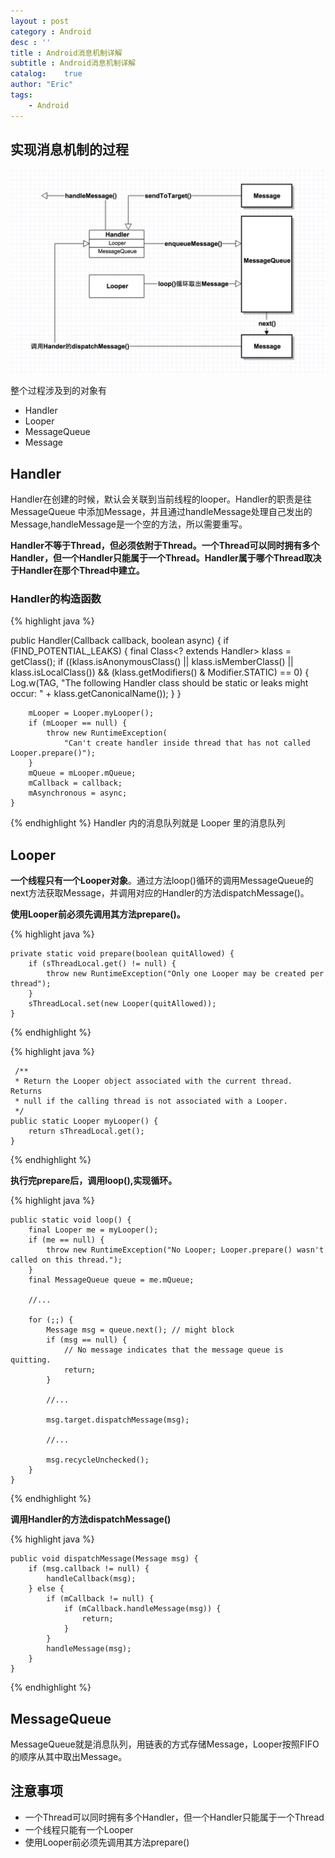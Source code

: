 ```yaml
---
layout : post 
category : Android
desc : ''
title : Android消息机制详解
subtitle : Android消息机制详解
catalog:    true
author: "Eric"
tags:
    - Android
---
```


## 实现消息机制的过程
![image](/img/handler.png)

整个过程涉及到的对象有

* Handler
* Looper
* MessageQueue
* Message

## Handler
Handler在创建的时候，默认会关联到当前线程的looper。Handler的职责是往MessageQueue 中添加Message，并且通过handleMessage处理自己发出的Message,handleMessage是一个空的方法，所以需要重写。

**Handler不等于Thread，但必须依附于Thread。一个Thread可以同时拥有多个Handler，但一个Handler只能属于一个Thread。Handler属于哪个Thread取决于Handler在那个Thread中建立。**

### Handler的构造函数
{% highlight java %} 

 public Handler(Callback callback, boolean async) {
        if (FIND_POTENTIAL_LEAKS) {
            final Class<? extends Handler> klass = getClass();
            if ((klass.isAnonymousClass() || klass.isMemberClass() || klass.isLocalClass()) &&
                    (klass.getModifiers() & Modifier.STATIC) == 0) {
                Log.w(TAG, "The following Handler class should be static or leaks might occur: " +
                    klass.getCanonicalName());
            }
        }

        mLooper = Looper.myLooper();
        if (mLooper == null) {
            throw new RuntimeException(
                "Can't create handler inside thread that has not called Looper.prepare()");
        }
        mQueue = mLooper.mQueue;
        mCallback = callback;
        mAsynchronous = async;
    }

{% endhighlight %}
Handler 内的消息队列就是 Looper 里的消息队列

## Looper
**一个线程只有一个Looper对象**。通过方法loop()循环的调用MessageQueue的next方法获取Message，并调用对应的Handler的方法dispatchMessage()。

**使用Looper前必须先调用其方法prepare()。**

{% highlight java %} 

    private static void prepare(boolean quitAllowed) {
        if (sThreadLocal.get() != null) {
            throw new RuntimeException("Only one Looper may be created per thread");
        }
        sThreadLocal.set(new Looper(quitAllowed));
    }
    
{% endhighlight %}

{% highlight java %} 
	
	 /**
     * Return the Looper object associated with the current thread.  Returns
     * null if the calling thread is not associated with a Looper.
     */
    public static Looper myLooper() {
        return sThreadLocal.get();
    }
	
{% endhighlight %}

**执行完prepare后，调用loop(),实现循环。**

{% highlight java %} 

    public static void loop() {
        final Looper me = myLooper();
        if (me == null) {
            throw new RuntimeException("No Looper; Looper.prepare() wasn't called on this thread.");
        }
        final MessageQueue queue = me.mQueue;
        
        //...

        for (;;) {
            Message msg = queue.next(); // might block
            if (msg == null) {
                // No message indicates that the message queue is quitting.
                return;
            }
            
            //...
            
            msg.target.dispatchMessage(msg);
            
            //...
            
            msg.recycleUnchecked();
        }
    }
    
{% endhighlight %}

**调用Handler的方法dispatchMessage()**

{% highlight java %} 
	
    public void dispatchMessage(Message msg) {
        if (msg.callback != null) {
            handleCallback(msg);
        } else {
            if (mCallback != null) {
                if (mCallback.handleMessage(msg)) {
                    return;
                }
            }
            handleMessage(msg);
        }
    }
	
{% endhighlight %}

## MessageQueue
MessageQueue就是消息队列，用链表的方式存储Message，Looper按照FIFO的顺序从其中取出Message。

## 注意事项
 * 一个Thread可以同时拥有多个Handler，但一个Handler只能属于一个Thread
 * 一个线程只能有一个Looper
 * 使用Looper前必须先调用其方法prepare()